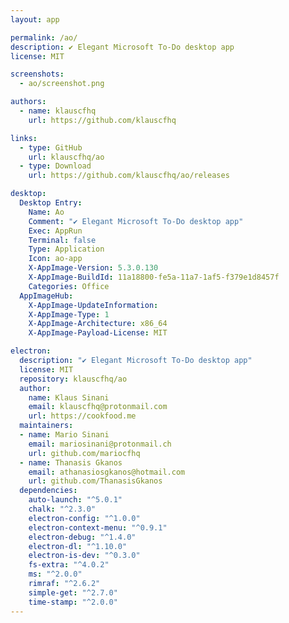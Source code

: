 ```yaml
---
layout: app

permalink: /ao/
description: ✔️ Elegant Microsoft To-Do desktop app
license: MIT

screenshots:
  - ao/screenshot.png

authors:
  - name: klauscfhq
    url: https://github.com/klauscfhq

links:
  - type: GitHub
    url: klauscfhq/ao
  - type: Download
    url: https://github.com/klauscfhq/ao/releases

desktop:
  Desktop Entry:
    Name: Ao
    Comment: "✔️ Elegant Microsoft To-Do desktop app"
    Exec: AppRun
    Terminal: false
    Type: Application
    Icon: ao-app
    X-AppImage-Version: 5.3.0.130
    X-AppImage-BuildId: 11a18800-fe5a-11a7-1af5-f379e1d8457f
    Categories: Office
  AppImageHub:
    X-AppImage-UpdateInformation: 
    X-AppImage-Type: 1
    X-AppImage-Architecture: x86_64
    X-AppImage-Payload-License: MIT

electron:
  description: "✔️ Elegant Microsoft To-Do desktop app"
  license: MIT
  repository: klauscfhq/ao
  author:
    name: Klaus Sinani
    email: klauscfhq@protonmail.com
    url: https://cookfood.me
  maintainers:
  - name: Mario Sinani
    email: mariosinani@protonmail.ch
    url: github.com/mariocfhq
  - name: Thanasis Gkanos
    email: athanasiosgkanos@hotmail.com
    url: github.com/ThanasisGkanos
  dependencies:
    auto-launch: "^5.0.1"
    chalk: "^2.3.0"
    electron-config: "^1.0.0"
    electron-context-menu: "^0.9.1"
    electron-debug: "^1.4.0"
    electron-dl: "^1.10.0"
    electron-is-dev: "^0.3.0"
    fs-extra: "^4.0.2"
    ms: "^2.0.0"
    rimraf: "^2.6.2"
    simple-get: "^2.7.0"
    time-stamp: "^2.0.0"
---
```

